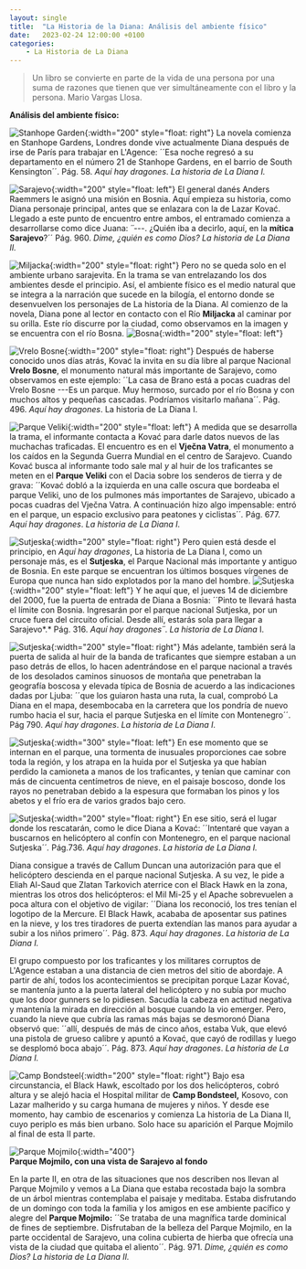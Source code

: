```yaml
---
layout: single
title:  "La Historia de la Diana: Análisis del ambiente físico"
date:   2023-02-24 12:00:00 +0100
categories: 
    - La Historia de La Diana
---
```

> Un libro se convierte en parte de la vida de una persona por una
> suma de razones que tienen que ver simultáneamente con el libro y la
> persona. Mario Vargas Llosa.

**Análisis del ambiente físico:**

![Stanhope Garden](/assets/img/stanhope_garden.jpg){:width="200" style="float: right"}
La novela comienza en Stanhope Gardens,
Londres donde vive actualmente Diana después de irse de París para
trabajar en L'Agence: ´´Esa noche regresó a su departamento en el número
21 de Stanhope Gardens, en el barrio de South Kensington´´. Pág. 58.
*Aquí hay dragones*. *La historia de La Diana I.*

![Sarajevo](/assets/img/sarajevo.jpg){:width="200" style="float: left"}
El general danés Anders Raemmers le
asignó una misión en Bosnia. Aquí empieza su historia, como Diana
personaje principal, antes que se enlazara con la de Lazar Kovać.
Llegado a este punto de encuentro entre ambos, el entramado comienza a
desarrollarse como dice Juana: *´´*---. ¿Quién iba a decirlo, aquí, en
la **mítica Sarajevo**?´´ Pág. 960. *Dime, ¿quién es como Dios?* *La
historia de La Diana II.*

![Miljacka](/assets/img/miljacka.jpg){:width="200" style="float: right"}
Pero no se queda solo en el ambiente
urbano sarajevita. En la trama se van entrelazando los dos ambientes
desde el principio. Así, el ambiente físico es el medio natural que se
integra a la narración que sucede en la bilogía, el entorno donde se
desenvuelven los personajes de La historia de la Diana. Al comienzo de
la novela, Diana pone al lector en contacto con el Río **Miljacka** al
caminar por su orilla. Este río discurre por la ciudad, como observamos
en la imagen y se encuentra con el río Bosna.
![Bosna](/assets/img/bosna.jpg){:width="200" style="float: left"}

![Vrelo Bosne](/assets/img/vrelo-bosne.jpg){:width="200" style="float: right"}
Después de haberse conocido unos días atrás, Kovać la invita en su día
libre al parque Nacional **Vrelo Bosne**, el monumento natural más
importante de Sarajevo, como observamos en este ejemplo: ´´La casa de
Brano está a pocas cuadras del Vrelo Bosne ---Es un parque. Muy hermoso,
surcado por el río Bosna y con muchos altos y pequeñas cascadas.
Podríamos visitarlo mañana´´. Pág. 496. *Aquí hay dragones*. La historia
de La Diana I.

![Parque Veliki](/assets/img/parque-veliki.jpg){:width="200" style="float: left"}
A medida que se desarrolla la trama, el
informante contacta a Kovać para darle datos nuevos de las muchachas
traficadas. El encuentro es en el **Vječna Vatra**, el monumento a los
caídos en la Segunda Guerra Mundial en el centro de Sarajevo. Cuando
Kovać busca al informante todo sale mal *y* al huir de los traficantes
se meten en el **Parque Veliki** con el Dacia sobre los senderos de
tierra y de grava: ´´Kovać dobló a la izquierda en una calle oscura que
bordeaba el parque Veliki, uno de los pulmones más importantes de
Sarajevo, ubicado a pocas cuadras del Vječna Vatra. A continuación hizo
algo impensable: entró en el parque, un espacio exclusivo para peatones
y ciclistas´´*.* Pág. 677. *Aquí hay dragones*. *La historia de La Diana
I.*

![Sutjeska](/assets/img/sutjeska.jpg){:width="200" style="float: right"}
Pero quien está desde el principio, en *Aquí hay
dragones*, La historia de La Diana I, como un personaje más, es el
**Sutjeska**, el Parque Nacional más importante y antiguo de Bosnia. En
este parque se encuentran los últimos bosques vírgenes de Europa que
nunca han sido explotados por la mano del hombre. 
![Sutjeska](/assets/img/sutjeska-2.jpg){:width="200" style="float: left"}
Y he aquí que, el
jueves 14 de diciembre del 2000, fue la puerta de entrada de Diana a
Bosnia: ´´Pinto te llevará hasta el límite con Bosnia. Ingresarán por el
parque nacional Sutjeska, por un cruce fuera del circuito oficial. Desde
allí, estarás sola para llegar a Sarajevo*.* Pág. 316. *Aquí hay
dragones´´*. *La historia de La Diana* I.

![Sutjeska](/assets/img/sutjeska-3.jpg){:width="200" style="float: right"}
Más adelante, también será la puerta de
salida al huir de la banda de traficantes que siempre estaban a un paso
detrás de ellos, lo hacen adentrándose en el parque nacional a través de
los desolados caminos sinuosos de montaña que penetraban la geografía
boscosa y elevada típica de Bosnia de acuerdo a las indicaciones dadas
por Ljuba: ´´que los guiaron hasta una ruta, la cual, comprobó La Diana
en el mapa, desembocaba en la carretera que los pondría de nuevo rumbo
hacia el sur, hacia el parque Sutjeska en el límite con Montenegro´´.
Pág 790. *Aquí hay dragones*. *La historia de La Diana I.*

![Sutjeska](/assets/img/sutjeska-4.jpg){:width="300" style="float: left"}
En ese momento que se internan en el
parque, una tormenta de inusuales proporciones cae sobre toda la región,
y los atrapa en la huida por el Sutjeska ya que habían perdido la
camioneta a manos de los traficantes, y tenían que caminar con más de
cincuenta centímetros de nieve, en el paisaje boscoso, donde los rayos
no penetraban debido a la espesura que formaban los pinos y los abetos y
el frío era de varios grados bajo cero. 

![Sutjeska](/assets/img/sutjeska-5.jpg){:width="200" style="float: right"}
En ese sitio, será el lugar
donde los rescatarán, como le dice Diana a Kovać: ´´Intentaré que vayan
a buscarnos en helicóptero al confín con Montenegro, en el parque
nacional Sutjeska´´*.* Pág.736. *Aquí hay dragones*. *La historia de La
Diana I.*

Diana consigue a través de Callum Duncan una autorización para que el
helicóptero descienda en el parque nacional Sutjeska. A su vez, le pide
a Eliah Al-Saud que Zlatan Tarkovich aterrice con el Black Hawk en la
zona, mientras los otros dos helicópteros: el Mil Mi-25 y el Apache
sobrevuelen a poca altura con el objetivo de vigilar: ´´Diana los
reconoció, los tres tenían el logotipo de la Mercure. El Black Hawk,
acababa de aposentar sus patines en la nieve, y los tres tiradores de
puerta extendían las manos para ayudar a subir a los niños primero´´*.*
Pág. 873. *Aquí hay dragones*. *La historia de La Diana I.*

El grupo compuesto por los traficantes y los militares corruptos de
L'Agence estaban a una distancia de cien metros del sitio de abordaje. A
partir de ahí, todos los acontecimientos se precipitan porque Lazar
Kovać, se mantenía junto a la puerta lateral del helicóptero y no subía
por mucho que los door gunners se lo pidiesen. Sacudía la cabeza en
actitud negativa y mantenía la mirada en dirección al bosque cuando la
vio emerger. Pero, cuando la nieve que cubría las ramas más bajas se
desmoronó Diana observó que: ´´allí, después de más de cinco años,
estaba Vuk, que elevó una pistola de grueso calibre y apuntó a Kovać,
que cayó de rodillas y luego se desplomó boca abajo´´*.* Pág. 873. *Aquí
hay dragones*. *La historia de La Diana I.*


![Camp Bondsteel](/assets/img/camp-bondsteel.jpg){:width="200" style="float: right"}
Bajo esa circunstancia, el Black Hawk,
escoltado por los dos helicópteros, cobró altura y se alejó hacia el
Hospital militar de **Camp Bondsteel,** Kosovo, con Lazar malherido y su
carga humana de mujeres y niños. Y desde ese momento, hay cambio de
escenarios y comienza La historia de La Diana II, cuyo periplo es más
bien urbano. Solo hace su aparición el Parque Mojmilo al final de esta
II parte.



![Parque Mojmilo](/assets/img/parque-mojmilo.jpg){:width="400"}  
**Parque Mojmilo, con una vista de Sarajevo al fondo**  

En la parte II, en otra de las
situaciones que nos describen nos llevan al Parque Mojmilo y vemos a La
Diana que estaba recostada bajo la sombra de un árbol mientras
contemplaba el paisaje y meditaba. Estaba disfrutando de un domingo con
toda la familia y los amigos en ese ambiente pacífico y alegre del
**Parque Mojmilo:** ´´Se trataba de una magnífica tarde dominical de
fines de septiembre. Disfrutaban de la belleza del Parque Mojmilo, en la
parte occidental de Sarajevo, una colina cubierta de hierba que ofrecía
una vista de la ciudad que quitaba el aliento´´. Pág. 971. *Dime, ¿quién
es como Dios?* *La historia de La Diana II.*
